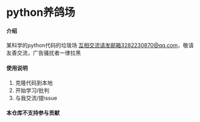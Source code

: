 # python养鸽场

#### 介绍

某科学的python代码的垃圾场
互相交流请发邮箱3282230870@qq.com，敬请友善交流，广告骚扰者一律拉黑

#### 使用说明

1. 克隆代码到本地
2. 开始学习/批判
3. 与我交流/提issue

#### 本仓库不支持参与贡献
